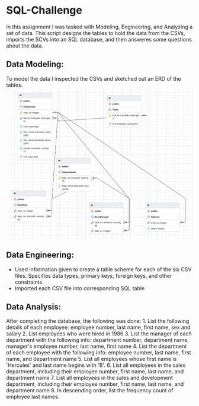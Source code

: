 # SQL-Challenge
In this assignment I was tasked with Modeling, Engineering, and Analyzing a set of data. This script designs the tables to hold the data from the CSVs, imports the SCVs into an SQL database, and then answeres some questions about the data.

## Data Modeling:
To model the data I inspected the CSVs and sketched out an ERD of the tables.
![ERD](ERD/ERD.png)

## Data Engineering:
- Used information given to create a table scheme for each of the six CSV files. Specifies data types, primary keys, foreign keys, and other constraints.
- Imported each CSV file into corresponding SQL table

## Data Analysis:
After completing the database, the following was done:
    1. List the following details of each employee: employee number, last name, first name, sex and salary
    2. List employees who were hired in 1986
    3. List the manager of each department with the following info: department number, department name, manager's employee number, last name, first name
    4. List the department of each employee with the following info: employee number, last name, first name, and department name
    5. List all employees whose first name is 'Hercules' and last name begins with 'B'.
    6. List all employees in the sales department, including their employee number, first name, last name, and department name
    7. List all employees in the sales and development department, including their employee number, first name, last name, and department name
    8. In descending order, list the frequency count of employee last names.
